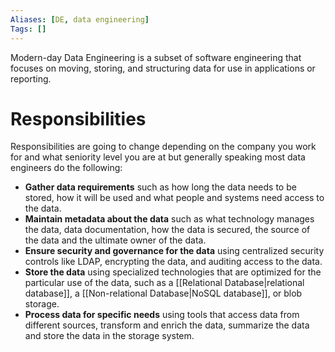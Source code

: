 ```yaml
---
Aliases: [DE, data engineering]
Tags: []
---
```


Modern-day Data Engineering is a subset of software engineering that focuses on moving, storing, and structuring data for use in applications or reporting.

# Responsibilities
Responsibilities are going to change depending on the company you work for and what seniority level you are at but generally speaking most data engineers do the following:
-   **Gather data requirements** such as how long the data needs to be stored, how it will be used and what people and systems need access to the data.
-   **Maintain metadata about the data** such as what technology manages the data, data documentation, how the data is secured, the source of the data and the ultimate owner of the data.
-   **Ensure security and governance for the data** using centralized security controls like LDAP, encrypting the data, and auditing access to the data.
-   **Store the data** using specialized technologies that are optimized for the particular use of the data, such as a [[Relational Database|relational database]], a [[Non-relational Database|NoSQL database]], or blob storage.
-   **Process data for specific needs** using tools that access data from different sources, transform and enrich the data, summarize the data and store the data in the storage system.